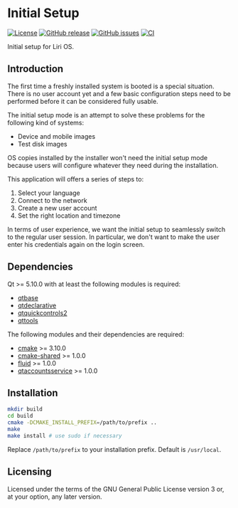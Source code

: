Initial Setup
=============

[![License](https://img.shields.io/badge/license-GPLv3.0%2B-blue.svg)](https://www.gnu.org/licenses/gpl-3.0.html)
[![GitHub release](https://img.shields.io/github/release/lirios/initial-setup.svg)](https://github.com/lirios/initial-setup)
[![GitHub issues](https://img.shields.io/github/issues/lirios/initial-setup.svg)](https://github.com/lirios/initial-setup/issues)
[![CI](https://github.com/lirios/initial-setup/workflows/CI/badge.svg?branch=develop)](https://github.com/lirios/initial-setup/actions?query=workflow%3ACI)

Initial setup for Liri OS.

## Introduction

The first time a freshly installed system is booted is a special situation.
There is no user account yet and a few basic configuration steps need to be
performed before it can be considered fully usable.

The initial setup mode is an attempt to solve these problems for the
following kind of systems:

 * Device and mobile images
 * Test disk images

OS copies installed by the installer won't need the initial setup mode
because users will configure whatever they need during the installation.

This application will offers a series of steps to:

 1. Select your language
 2. Connect to the network
 3. Create a new user account
 4. Set the right location and timezone

In terms of user experience, we want the initial setup to seamlessly switch
to the regular user session. In particular, we don't want to make the user
enter his credentials again on the login screen.

## Dependencies

Qt >= 5.10.0 with at least the following modules is required:

 * [qtbase](http://code.qt.io/cgit/qt/qtbase.git)
 * [qtdeclarative](http://code.qt.io/cgit/qt/qtdeclarative.git)
 * [qtquickcontrols2](http://code.qt.io/cgit/qt/qtquickcontrols2.git)
 * [qttools](http://code.qt.io/cgit/qt/qttools.git/)

The following modules and their dependencies are required:

 * [cmake](https://gitlab.kitware.com/cmake/cmake) >= 3.10.0
 * [cmake-shared](https://github.com/lirios/cmake-shared.git) >= 1.0.0
 * [fluid](https://github.com/lirios/fluid) >= 1.0.0
 * [qtaccountsservice](https://github.com/lirios/qtaccountsservice) >= 1.0.0

## Installation

```sh
mkdir build
cd build
cmake -DCMAKE_INSTALL_PREFIX=/path/to/prefix ..
make
make install # use sudo if necessary
```

Replace `/path/to/prefix` to your installation prefix.
Default is `/usr/local`.

## Licensing

Licensed under the terms of the GNU General Public License version 3 or,
at your option, any later version.
